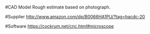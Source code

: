 #CAD Model
Rough estimate based on photograph.

#Supplier
http://www.amazon.com/dp/B0066HA1PU/?tag=hacdc-20

#Software
https://cockrum.net/cnc.html#microscope